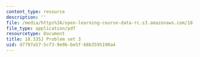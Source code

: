 ```yaml
---
content_type: resource
description: ''
file: /media/https%3A/open-learning-course-data-rc.s3.amazonaws.com/18-335j-introduction-to-numerical-methods-spring-2019/d7797a575cf39e9bbe5f68b3595190a4_MIT18_335JS19_pset3.pdf
file_type: application/pdf
resourcetype: Document
title: 18.335J Problem set 3
uid: d7797a57-5cf3-9e9b-be5f-68b3595190a4
---
```

